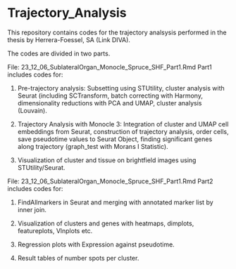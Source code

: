 # Trajectory_Analysis

This repository contains codes for the trajectory analsysis performed in the thesis by Herrera-Foessel, SA (Link DIVA).

The codes are divided in two parts. 

File: 23_12_06_SublateralOrgan_Monocle_Spruce_SHF_Part1.Rmd Part1 includes codes for:

1) Pre-trajectory analysis: Subsetting using STUtility, cluster analysis with Seurat (including SCTransform, batch correcting with Harmony, dimensionality reductions with PCA and UMAP, cluster analysis (Louvain).

2) Trajectory Analysis with Monocle 3:
Integration of cluster and UMAP cell embeddings from Seurat, construction of trajectory analysis, order cells, 
save pseudotime values to Seurat Object, finding significant genes along trajectory (graph_test with Morans I Statistic).

4) Visualization of cluster and tissue on brightfield images using STUtility/Seurat.


File: 23_12_06_SublateralOrgan_Monocle_Spruce_SHF_Part1.Rmd Part2 includes codes for:
1) FindAllmarkers in Seurat and merging with annotated marker list by inner join.

2) Visualization of clusters and genes with heatmaps, dimplots, featureplots, Vlnplots etc.

3) Regression plots with Expression against pseudotime.

4) Result tables of number spots per cluster. 
